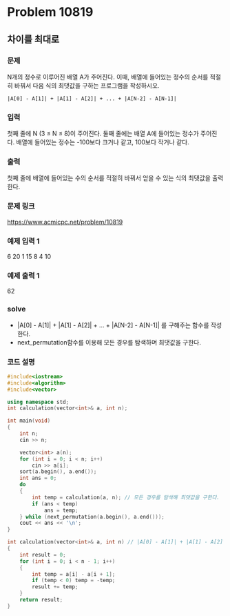 # Problem 10819

## 차이를 최대로

### 문제
N개의 정수로 이루어진 배열 A가 주어진다. 이때, 배열에 들어있는 정수의 순서를 적절히 바꿔서 다음 식의 최댓값을 구하는 프로그램을 작성하시오.

	|A[0] - A[1]| + |A[1] - A[2]| + ... + |A[N-2] - A[N-1]|

### 입력
첫째 줄에 N (3 ≤ N ≤ 8)이 주어진다. 둘째 줄에는 배열 A에 들어있는 정수가 주어진다. 배열에 들어있는 정수는 -100보다 크거나 같고, 100보다 작거나 같다.

### 출력
첫째 줄에 배열에 들어있는 수의 순서를 적절히 바꿔서 얻을 수 있는 식의 최댓값을 출력한다.

### 문제 링크
<https://www.acmicpc.net/problem/10819>

### 예제 입력 1
6
20 1 15 8 4 10

### 예제 출력 1
62

### solve
- |A[0] - A[1]| + |A[1] - A[2]| + ... + |A[N-2] - A[N-1]| 를 구해주는 함수를 작성한다.
- next_permutation함수를 이용해 모든 경우를 탐색하며 최댓값을 구한다.

### 코드 설명
```C++
#include<iostream>
#include<algorithm>
#include<vector>

using namespace std;
int calculation(vector<int>& a, int n);

int main(void)
{
	int n;
	cin >> n;

	vector<int> a(n);
	for (int i = 0; i < n; i++)
		cin >> a[i];
	sort(a.begin(), a.end());
	int ans = 0;
	do
	{
		int temp = calculation(a, n); // 모든 경우를 탐색해 최댓값을 구한다.
		if (ans < temp)
			ans = temp;
	} while (next_permutation(a.begin(), a.end()));
	cout << ans << '\n';
}

int calculation(vector<int>& a, int n) // |A[0] - A[1]| + |A[1] - A[2]| + ... + |A[N-2] - A[N-1]| 를 구해주는 함수
{
	int result = 0;
	for (int i = 0; i < n - 1; i++)
	{
		int temp = a[i] - a[i + 1];
		if (temp < 0) temp = -temp;
		result += temp;
	}
	return result;
}

```

